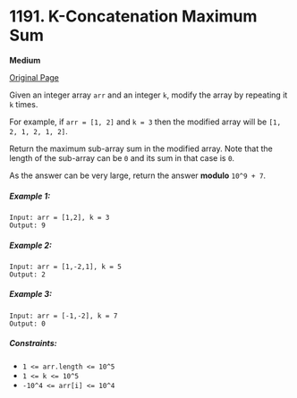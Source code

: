 # 1191. K-Concatenation Maximum Sum

**Medium**

[Original Page](https://leetcode.com/problems/k-concatenation-maximum-sum/)

Given an integer array `arr` and an integer `k`, modify the array by repeating it `k` times.

For example, if `arr = [1, 2]` and `k = 3` then the modified array will be `[1, 2, 1, 2, 1, 2]`.

Return the maximum sub-array sum in the modified array. Note that the length of the sub-array can be `0` and its sum in that case is `0`.

As the answer can be very large, return the answer __modulo__ `10^9 + 7`.

##### Example 1:
```
Input: arr = [1,2], k = 3
Output: 9
```

##### Example 2:
```
Input: arr = [1,-2,1], k = 5
Output: 2
```

##### Example 3:
```
Input: arr = [-1,-2], k = 7
Output: 0
```

##### Constraints:
- `1 <= arr.length <= 10^5`
- `1 <= k <= 10^5`
- `-10^4 <= arr[i] <= 10^4`
